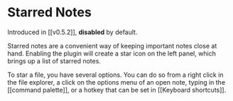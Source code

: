 # Starred Notes

Introduced in [[v0.5.2]], **disabled** by default.

Starred notes are a convenient way of keeping important notes close at hand. Enabling the plugin will create a star icon on the left panel, which brings up a list of starred notes. 

To star a file, you have several options. You can do so from a right click in the file explorer, a click on the options menu of an open note, typing in the [[command palette]], or a hotkey that can be set in [[Keyboard shortcuts]].